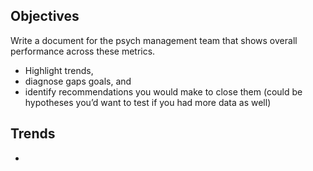 ## Objectives

Write a document for the psych management team that shows overall performance across these metrics. 

* Highlight trends, 
* diagnose gaps goals, and 
* identify recommendations you would make to close them (could be hypotheses you’d want to test if you had more data as well)


## Trends

* 